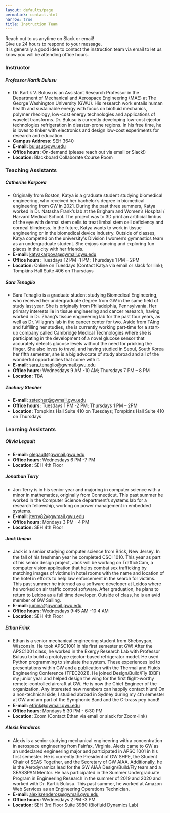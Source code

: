 ```yaml
---
layout: defaults/page
permalink: contact.html
narrow: true
title: Instruction Team
---
```


Reach out to us anytime on Slack or email! <br> Give us 24 hours to respond to your message.<br> It is generally a good idea to contact the instruction team via email to let us know you will be attending office hours.

### Instructor
##### Professor Kartik Bulusu
- Dr. Kartik V. Bulusu is an Assistant Research Professor in the Department of Mechanical and Aerospace Engineering (MAE) at The George Washington University (GWU). 
His research work entails human health and sustainable energy with focus on biofluid mechanics, polymer rheology, low-cost energy technologies and applications of wavelet transforms. 
Dr. Bulusu is currently developing low-cost ejector technologies refrigeration in disaster-prone regions. 
In his free time, he is loves to tinker with electronics and design low-cost experiments for research and education. 
- **Campus Address:** SEH 3640
- **E-mail:** bulusu@gwu.edu
- **Office hours:** On-demand (please reach out via email or Slack!)
- **Location:** Blackboard Collaborate Course Room

### Teaching Assistants
##### Catherine Karpova
- Originally from Boston, Katya is a graduate student studying biomedical engineering, who received her bachelor’s degree in biomedical engineering from GW in 2021. 
During the past three summers, Katya worked in Dr. Natasha Frank’s lab at the Brigham and Women’s Hospital / Harvard Medical School. 
The project was to 3D print an artificial limbus of the eye with dermal stem cells to treat limbal stem cell deficiency and corneal blindness. In the future, Katya wants to work in tissue engineering or in the biomedical device industry. 
Outside of classes, Katya competed on the university's Division I women’s gymnastics team as an undergraduate student. 
She enjoys dancing and exploring fun places in the city with her friends. 
- **E-mail:** katyakarpova@gwmail.gwu.edu
- **Office hours:** Tuesdays 12 PM -1 PM; Thursdays 1 PM – 2PM
- **Location:** Online on Tuesdays (Contact Katya via email or slack for link); Tompkins Hall Suite 406 on Thursdays

##### Sara Tenaglio
- Sara Tenaglio is a graduate student studying Biomedical Engineering, who received her undergraduate degree from GW in the same field of study last year. 
She is originally from Philadelphia, Pennsylvania. 
Her primary interests lie in tissue engineering and cancer research, having worked in Dr. Zhang’s tissue engineering lab for the past four years, as well as Dr. Villagra’s lab in the cancer center for two. 
Aside from TAing and fulfilling her studies, she is currently working part-time for a start-up company called Cambridge Medical Technologies where she is participating in the development of a novel glucose sensor that accurately detects glucose levels without the need for pricking the finger. 
She also loves to travel, and having studied in Seoul, South Korea her fifth semester, she is a big advocate of study abroad and all of the wonderful opportunities that come with it. 
- **E-mail:** sara_tenaglio@gwmail.gwu.edu 
- **Office hours:** Wednesdays 9 AM -10 AM; Thursdays 7 PM – 8 PM
- **Location:** TBA

##### Zachary Stecher
- **E-mail:** zstecher@gwmail.gwu.edu
- **Office hours:** Tuesdays 1 PM -2 PM; Thursdays 1 PM – 2PM
- **Location:** Tompkins Hall Suite 410 on Tuesdays; Tompkins Hall Suite 410 on Thursdays

### Learning Assistants
##### Olivia Legault
- **E-mail:** olegault@gwmail.gwu.edu
- **Office hours:** Wednesdays 6 PM -7 PM 
- **Location:** SEH 4th Floor

##### Jonathan Terry
- Jon Terry is in his senior year and majoring in computer science with a minor in mathematics, originally from Connecticut. 
This past summer he worked in the Computer Science department’s systems lab for a research fellowship, working on power management in embedded systems.
- **E-mail:** jterry82@gwmail.gwu.edu 
- **Office hours:** Mondays 3 PM - 4 PM
- **Location:** SEH 4th Floor

##### Jack Umina
- Jack is a senior studying computer science from Brick, New Jersey. In the fall of his freshman year he completed CSCI 1010. 
This year as part of his senior design project, Jack will be working on TraffickCam, a computer vision application that helps combat sex trafficking by matching images of victims in hotel rooms with the name and location of the hotel in efforts to help law enforcement in the search for victims. 
This past summer he interned as a software developer at Leidos where he worked on air traffic control software. 
After graduation, he plans to return to Leidos as a full time developer. Outside of class, he is an avid member of GW Sailing.
- **E-mail:** jumina@gwmail.gwu.edu
- **Office hours:** Wednesdays 9:45 AM -10:4 AM
- **Location:** SEH 4th Floor

##### Ethan Frink
- Ethan is a senior mechanical engineering student from Sheboygan, Wisconsin. He took APSC1001 in his first semester at GW! 
After the APSC1001 class, he worked in the Exergy Research Lab with Professor Bulusu to build a prototype ejector-based refrigerator model. 
He used Python programming to simulate the system. These experiences led to presentations within GW and a publication with the Thermal and Fluids Engineering Conference (TFEC2021). 
He joined Design/Build/Fly (DBF) my junior year and helped design the wing for the first flight-worthy remote-controlled aircraft at GW. 
He is now the Chief Engineer of the organization. Any interested new members can happily contact hium!
On a non-technical side, I studied abroad in Sydney during my 4th semester at GW and am part of the Symphonic Band and the C-brass pep band!
- **E-mail:** efrink@gwmail.gwu.edu 
- **Office hours:** Mondays 5:30 PM - 6:30 PM
- **Location:** Zoom (Contact Ethan via email or slack for Zoom-link)

##### Alexis Renderos
- Alexis is a senior studying mechanical engineering with a concentration in aerospace engineering from Fairfax, Virginia. 
Alexis came to GW as an undeclared engineering major and participated in APSC 1001 in his first semester. 
He is currently the President of GW SHPE, the Student Chair of SEAS Together, and the Secretary of GW AIAA. 
Additionally, he is the Aerodynamics lead for the GW AIAA Design/Build/Fly team and a SEASSPAN Mentor. 
He has participated in the Summer Undergraduate Program in Engineering Research in the summer of 2019 and 2020 and worked with Dr. Kartik Bulusu. 
This past summer, he worked at Amazon Web Services as an Engineering Operations Technician.
- **E-mail:** alexisrenderos@gwmail.gwu.edu
- **Office hours:** Wednesdays 2 PM -3 PM 
- **Location:** SEH 3rd Floor Suite 3980 (Biofluid Dynamics Lab)